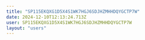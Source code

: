 ```yaml
---
title: "SP115EKQXG1D5X4S1WK7HGJ6SDJHZMHHDQYGCTP7W"
date: 2024-12-10T12:13:24.713Z
user: SP115EKQXG1D5X4S1WK7HGJ6SDJHZMHHDQYGCTP7W
layout: "users"
---
```

    